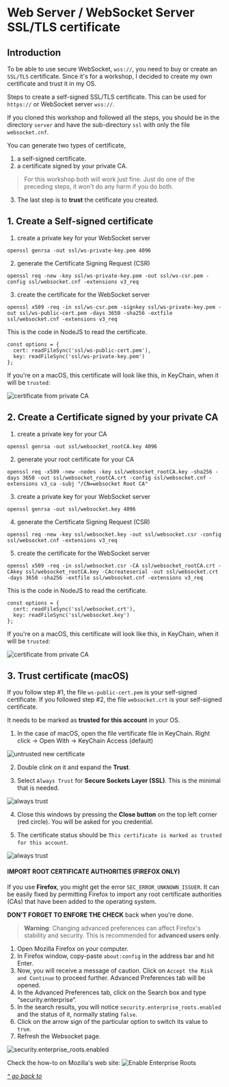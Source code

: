 ﻿# Web Server / WebSocket Server SSL/TLS certificate

## Introduction

To be able to use secure WebSocket, `wss://`, you need to buy or create an `SSL/TLS` certificate. Since it's for a workshop, I decided to create my own certificate and trust it in my OS.

Steps to create a self-signed SSL/TLS certificate. This can be used for `https://` or WebSocket server `wss://`.

If you cloned this workshop and followed all the steps, you should be in the directory `server` and have the sub-directory `ssl` with only the file `websocket.cnf`.

You can generate two types of certificate,
1. a self-signed certificate.
2. a certificate signed by your private CA.
>For this workshop both will work just fine. Just do one of the preceding steps, it won't do any harm if you do both.

3. The last step is to **trust** the cetificate you created.

## 1. Create a Self-signed certificate

1. create a private key for your WebSocket server

```command
openssl genrsa -out ssl/ws-private-key.pem 4096
```

2. generate the Certificate Signing Request (CSR)

```command
openssl req -new -key ssl/ws-private-key.pem -out ssl/ws-csr.pem -config ssl/websocket.cnf -extensions v3_req
```

3. create the certificate for the WebSocket server

```command
openssl x509 -req -in ssl/ws-csr.pem -signkey ssl/ws-private-key.pem -out ssl/ws-public-cert.pem -days 3650 -sha256 -extfile ssl/websocket.cnf -extensions v3_req
```

This is the code in NodeJS to read the certificate.

```nodejs
const options = {
  cert: readFileSync('ssl/ws-public-cert.pem'),
  key: readFileSync('ssl/ws-private-key.pem')
};
```

If you're on a macOS, this certificate will look like this, in KeyChain, when it will be `trusted`:

![certificate from private CA](images/self-signed.png)

## 2. Create a Certificate signed by your private CA

1. create a private key for your CA

```command
openssl genrsa -out ssl/websocket_rootCA.key 4096
```

2. generate your root certificate for your CA

```command
openssl req -x509 -new -nodes -key ssl/websocket_rootCA.key -sha256 -days 3650 -out ssl/websocket_rootCA.crt -config ssl/websocket.cnf -extensions v3_ca -subj "/CN=websocket Root CA"
```

3. create a private key for your WebSocket server

```command
openssl genrsa -out ssl/websocket.key 4096
```

4. generate the Certificate Signing Request (CSR)

```command
openssl req -new -key ssl/websocket.key -out ssl/websocket.csr -config ssl/websocket.cnf -extensions v3_req
```

5. create the certificate for the WebSocket server

```command
openssl x509 -req -in ssl/websocket.csr -CA ssl/websocket_rootCA.crt -CAkey ssl/websocket_rootCA.key -CAcreateserial -out ssl/websocket.crt -days 3650 -sha256 -extfile ssl/websocket.cnf -extensions v3_req
```

This is the code in NodeJS to read the certificate.

```nodejs
const options = {
  cert: readFileSync('ssl/websocket.crt'),
  key: readFileSync('ssl/websocket.key')
};
```

If you're on a macOS, this certificate will look like this, in KeyChain, when it will be `trusted`:

![certificate from private CA](images/self-root.png)

## 3. Trust certificate (macOS)

If you follow step #1, the file `ws-public-cert.pem` is your self-signed certificate. If you followed step #2, the file `websocket.crt` is your self-signed certificate.

It needs to be marked as **trusted for this account** in your OS.

1. In the case of macOS, open the file vertificate file in KeyChain. Right click -> Open With -> KeyChain Access (default)

![untrusted new certificate](images/keychain1.png)

2. Double clink on it and expand the **Trust**.

3. Select `Always Trust` for **Secure Sockets Layer (SSL)**. This is the minimal that is needed.

![always trust](images/keychain2.png)

4. Close this windows by pressing the **Close button** on the top left corner (red circle). You will be asked for you credential.

5. The certificate status should be `This certificate is marked as trusted for this account`.

![always trust](images/keychain4.png)

#### IMPORT ROOT CERTIFICATE AUTHORITIES (**FIREFOX ONLY**)

If you use **Firefox**, you might get the error `SEC_ERROR_UNKNOWN_ISSUER`. It can be easily fixed by permitting Firefox to import any root certificate authorities (CAs) that have been added to the operating system.

**DON'T FORGET TO ENFORE THE CHECK** back when you're done.

>**Warning**: Changing advanced preferences can affect Firefox's stability and security. This is recommended for **advanced users only**.

1. Open Mozilla Firefox on your computer.
2. In Firefox window, copy-paste `about:config` in the address bar and hit Enter.
3. Now, you will receive a message of caution. Click on `Accept the Risk and Continue` to proceed further. Advanced Preferences tab will be opened.
4. In the Advanced Preferences tab, click on the Search box and type “security.enterprise“.
5. In the search results, you will notice `security.enterprise_roots.enabled` and the status of it, normally stating `false`.
6. Click on the arrow sign of the particular option to switch its value to `true`.
7. Refresh the Websocket page.

![security.enterprise_roots.enabled](images/firefox-SEC_ERROR_UNKNOWN_ISSUER.jpg "Firefox")

Check the how-to on Mozilla's web site: ![Enable Enterprise Roots](https://support.mozilla.org/en-US/kb/how-disable-enterprise-roots-preference/)

[_^ go back to_](./README.md#START-THE-WEBSOCKET_SERVER)
